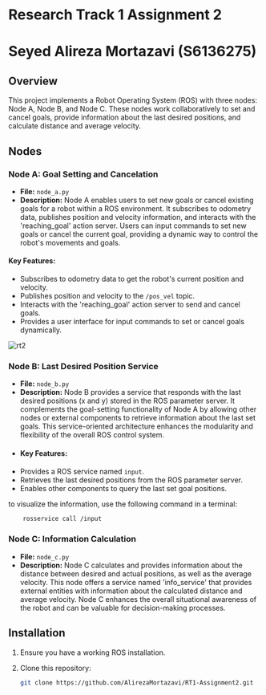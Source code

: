# Research Track 1 Assignment 2
# Seyed Alireza Mortazavi (S6136275)
## Overview

This project implements a Robot Operating System (ROS) with three nodes: Node A, Node B, and Node C. These nodes work collaboratively to set and cancel goals, provide information about the last desired positions, and calculate distance and average velocity.

## Nodes

### Node A: Goal Setting and Cancelation

 - **File:** `node_a.py`
- **Description:** Node A enables users to set new goals or cancel existing goals for a robot within a ROS environment. It subscribes to odometry data, publishes position and velocity information, and interacts with the 'reaching_goal' action server. Users can input commands to set new goals or cancel the current goal, providing a dynamic way to control the robot's movements and goals.

#### Key Features:
- Subscribes to odometry data to get the robot's current position and velocity.
- Publishes position and velocity to the `/pos_vel` topic.
- Interacts with the 'reaching_goal' action server to send and cancel goals.
- Provides a user interface for input commands to set or cancel goals dynamically.
  
![rt2](https://github.com/AlirezaMortazavi/RT1-Assignment2/assets/69080319/d2c28dd0-7ec1-42e4-84ba-5785fb4c5969)

### Node B: Last Desired Position Service

- **File:** `node_b.py`
- **Description:** Node B provides a service that responds with the last desired positions (x and y) stored in the ROS parameter server. It complements the goal-setting functionality of Node A by allowing other nodes or external components to retrieve information about the last set goals. This service-oriented architecture enhances the modularity and flexibility of the overall ROS control system.
- #### Key Features:
- Provides a ROS service named `input`.
- Retrieves the last desired positions from the ROS parameter server.
- Enables other components to query the last set goal positions.

to visualize the information, use the following command in a terminal:
```bash
    rosservice call /input
```

### Node C: Information Calculation

- **File:** `node_c.py`
- **Description:** Node C calculates and provides information about the distance between desired and actual positions, as well as the average velocity. This node offers a service named 'info_service' that provides external entities with information about the calculated distance and average velocity. Node C enhances the overall situational awareness of the robot and can be valuable for decision-making processes.
  
## Installation 

1. Ensure you have a working ROS installation.
2. Clone this repository:

    ```bash
    git clone https://github.com/AlirezaMortazavi/RT1-Assignment2.git
    ```
